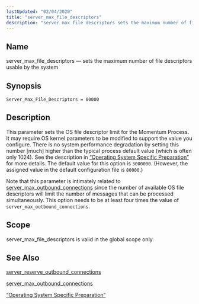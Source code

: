 ```yaml
---
lastUpdated: "02/04/2020"
title: "server_max_file_descriptors"
description: "server max file descriptors sets the maximum number of file descriptors usable by the system Server Max File Descriptors 80000 This parameter sets the OS file descriptor limit for the Momentum Process It may require OS kernel parameters to be modified to support the value you configure There is no..."
---
```


<a name="conf.ref.server_max_file_descriptors"></a> 
## Name

server_max_file_descriptors — sets the maximum number of file descriptors usable by the system

## Synopsis

`Server_Max_File_Descriptors = 80000`

<a name="idp11667536"></a> 
## Description

This parameter sets the OS file descriptor limit for the Momentum Process. It may require OS kernel parameters to be modified to support the value you configure. There is no system performance degradation by setting this number [much] higher than the typical process default value (which is often only 1024). See the description in [“Operating System Specific Preparation”](/momentum/3/3-reference/install-os-specific) for more details. The default value for this option is `3000000`. (However, the assigned value in the default configuration file is `80000`.)

Note that this parameter is intimately related to [server_max_outbound_connections](/momentum/3/3-reference/3-reference-conf-ref-server-max-outbound-connections) since the number of available OS file descriptors will limit the number of messages that can be processed simultaneously. This option needs to be at least four times the value of `server_max_outbound_connections`.

<a name="idp11673104"></a> 
## Scope

server_max_file_descriptors is valid in the global scope only.

<a name="idp11674768"></a> 
## See Also

[server_reserve_outbound_connections](/momentum/3/3-reference/3-reference-conf-ref-server-reserve-outbound-connections)

[server_max_outbound_connections](/momentum/3/3-reference/3-reference-conf-ref-server-max-outbound-connections)

[“Operating System Specific Preparation”](/momentum/3/3-reference/install-os-specific)